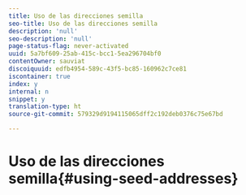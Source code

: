 ```yaml
---
title: Uso de las direcciones semilla
seo-title: Uso de las direcciones semilla
description: 'null'
seo-description: 'null'
page-status-flag: never-activated
uuid: 5a7bf609-25ab-415c-bcc1-5ea296704bf0
contentOwner: sauviat
discoiquuid: edfb4954-589c-43f5-bc85-160962c7ce81
iscontainer: true
index: y
internal: n
snippet: y
translation-type: ht
source-git-commit: 579329d9194115065dff2c192deb0376c75e67bd

---
```



# Uso de las direcciones semilla{#using-seed-addresses}

